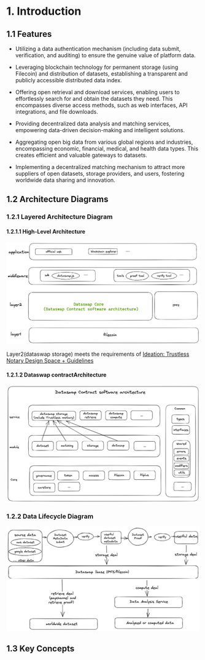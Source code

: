 # 1. Introduction
## 1.1 Features

- Utilizing a data authentication mechanism (including data submit, verification, and auditing) to ensure the genuine value of platform data.

- Leveraging blockchain technology for permanent storage (using Filecoin) and distribution of datasets, establishing a transparent and publicly accessible distributed data index.

- Offering open retrieval and download services, enabling users to effortlessly search for and obtain the datasets they need. This encompasses diverse access methods, such as web interfaces, API integrations, and file downloads.

- Providing decentralized data analysis and matching services, empowering data-driven decision-making and intelligent solutions.

- Aggregating open big data from various global regions and industries, encompassing economic, financial, medical, and health data types. This creates efficient and valuable gateways to datasets.

- Implementing a decentralized matching mechanism to attract more suppliers of open datasets, storage providers, and users, fostering worldwide data sharing and innovation.

## 1.2 Architecture Diagrams

### 1.2.1 Layered Architecture Diagram
#### 1.2.1.1 High-Level Architecture 
![img](./img/architecture.png)

Layer2(dataswap storage) meets the requirements of [Ideation: Trustless Notary Design Space + Guidelines](https://medium.com/filecoin-plus/ideation-trustless-notary-design-space-guidelines-bc21f6d9d5f2)

#### 1.2.1.2 Dataswap contractArchitecture 
![](../systems/img/contractArchitecture.png)

### 1.2.2 Data Lifecycle Diagram
![](./img/dataLifecycle.png)

## 1.3 Key Concepts